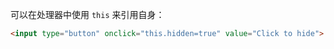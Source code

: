 可以在处理器中使用 `this` 来引用自身： 

```html run height=50
<input type="button" onclick="this.hidden=true" value="Click to hide">
```
